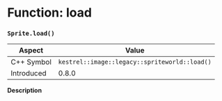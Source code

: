 
# Function: load
### `Sprite.load()`

| Aspect | Value |
| --- | --- |
| C++ Symbol | `kestrel::image::legacy::spriteworld::load()` |
| Introduced | 0.8.0 |

**Description**


